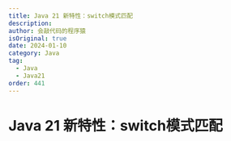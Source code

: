 ```yaml
---
title: Java 21 新特性：switch模式匹配
description:
author: 会敲代码的程序猿
isOriginal: true
date: 2024-01-10
category: Java
tag:
  - Java
  - Java21
order: 441
---
```


# Java 21 新特性：switch模式匹配

